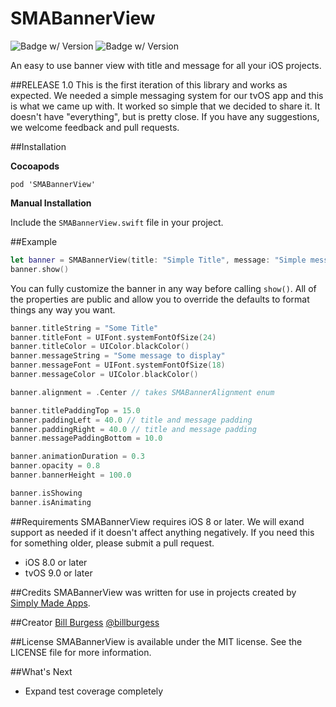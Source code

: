 SMABannerView
=====================================
![Badge w/ Version](https://cocoapod-badges.herokuapp.com/v/SMABannerView/badge.png)
![Badge w/ Version](https://cocoapod-badges.herokuapp.com/p/SMABannerView/badge.png)

An easy to use banner view with title and message for all your iOS projects.

##RELEASE 1.0
This is the first iteration of this library and works as expected. We needed a simple messaging system for our tvOS app and this is what we came up with. It worked so simple that we decided to share it. It doesn't have "everything", but is pretty close. If you have any suggestions, we welcome feedback and pull requests.

##Installation

**Cocoapods**

<code>pod 'SMABannerView'</code>

**Manual Installation**

Include the `SMABannerView.swift` file in your project.

##Example
``` swift
let banner = SMABannerView(title: "Simple Title", message: "Simple message to display", view: self.view)
banner.show()
```
You can fully customize the banner in any way before calling `show()`. All of the properties are public and allow you to override the defaults to format things any way you want.

``` swift
banner.titleString = "Some Title"
banner.titleFont = UIFont.systemFontOfSize(24)
banner.titleColor = UIColor.blackColor()
banner.messageString = "Some message to display"
banner.messageFont = UIFont.systemFontOfSize(18)
banner.messageColor = UIColor.blackColor()

banner.alignment = .Center // takes SMABannerAlignment enum

banner.titlePaddingTop = 15.0
banner.paddingLeft = 40.0 // title and message padding
banner.paddingRight = 40.0 // title and message padding
banner.messagePaddingBottom = 10.0

banner.animationDuration = 0.3
banner.opacity = 0.8
banner.bannerHeight = 100.0

banner.isShowing
banner.isAnimating
```

##Requirements
SMABannerView requires iOS 8 or later. We will exand support as needed if it doesn't affect anything negatively. If you need this for something older, please submit a pull request.
* iOS 8.0 or later
* tvOS 9.0 or later

##Credits
SMABannerView was written for use in projects created by [Simply Made Apps](https://www.simpleinout.com).

##Creator
[Bill Burgess](https://github.com/billburgess) [@billburgess](https://twitter.com/billburgess)

##License
SMABannerView is available under the MIT license. See the LICENSE file for more information.

##What's Next
* Expand test coverage completely
